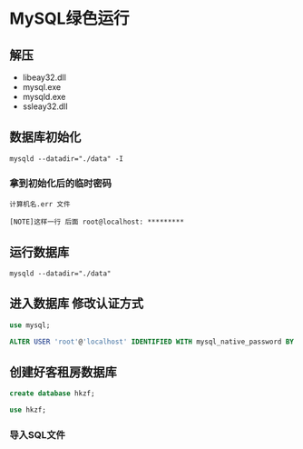 # MySQL绿色运行

## 解压

- libeay32.dll
- mysql.exe
- mysqld.exe
- ssleay32.dll

## 数据库初始化

```shell
mysqld --datadir="./data" -I
```

### 拿到初始化后的临时密码

```
计算机名.err 文件

[NOTE]这样一行 后面 root@localhost: *********
```

## 运行数据库

```shell
mysqld --datadir="./data"
```

## 进入数据库 修改认证方式

```SQL
use mysql;

ALTER USER 'root'@'localhost' IDENTIFIED WITH mysql_native_password BY '123456';
```

## 创建好客租房数据库

```sql
create database hkzf;

use hkzf;
```

### 导入SQL文件